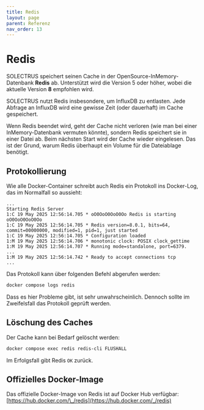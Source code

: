 ```yaml
---
title: Redis
layout: page
parent: Referenz
nav_order: 13
---
```


# Redis

SOLECTRUS speichert seinen Cache in der OpenSource-InMemory-Datenbank **Redis** ab. Unterstützt wird die Version 5 oder höher, wobei die aktuelle Version **8** empfohlen wird.

SOLECTRUS nutzt Redis insbesondere, um InfluxDB zu entlasten. Jede Abfrage an InfluxDB wird eine gewisse Zeit (oder dauerhaft) im Cache gespeichert.

Wenn Redis beendet wird, geht der Cache nicht verloren (wie man bei einer InMemory-Datenbank vermuten könnte), sondern Redis speichert sie in einer Datei ab. Beim nächsten Start wird der Cache wieder eingelesen. Das ist der Grund, warum Redis überhaupt ein Volume für die Dateiablage benötigt.

## Protokollierung

Wie alle Docker-Container schreibt auch Redis ein Protokoll ins Docker-Log, das im Normalfall so aussieht:

```plaintext
...
Starting Redis Server
1:C 19 May 2025 12:56:14.705 * oO0OoO0OoO0Oo Redis is starting oO0OoO0OoO0Oo
1:C 19 May 2025 12:56:14.705 * Redis version=8.0.1, bits=64, commit=00000000, modified=1, pid=1, just started
1:C 19 May 2025 12:56:14.705 * Configuration loaded
1:M 19 May 2025 12:56:14.706 * monotonic clock: POSIX clock_gettime
1:M 19 May 2025 12:56:14.707 * Running mode=standalone, port=6379.
...
1:M 19 May 2025 12:56:14.742 * Ready to accept connections tcp
...
```

Das Protokoll kann über folgenden Befehl abgerufen werden:

```bash
docker compose logs redis
```

Dass es hier Probleme gibt, ist sehr unwahrscheinlich. Dennoch sollte im Zweifelsfall das Protokoll geprüft werden.

## Löschung des Caches

Der Cache kann bei Bedarf gelöscht werden:

```bash
docker compose exec redis redis-cli FLUSHALL
```

Im Erfolgsfall gibt Redis `OK` zurück.

## Offizielles Docker-Image

Das offizielle Docker-Image von Redis ist auf Docker Hub verfügbar: \
[https://hub.docker.com/\_/redis](https://hub.docker.com/_/redis)
